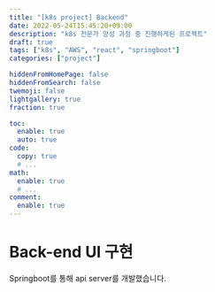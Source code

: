 ```yaml
---
title: "[k8s project] Backend"
date: 2022-05-24T15:45:20+09:00
description: "k8s 전문가 양성 과정 중 진행하게된 프로젝트"
draft: true
tags: ["k8s", "AWS", "react", "springboot"]
categories: ["project"]

hiddenFromHomePage: false
hiddenFromSearch: false
twemoji: false
lightgallery: true
fraction: true

toc:
  enable: true
  auto: true
code:
  copy: true
  # ...
math:
  enable: true
  # ...
comment:
  enable: true
---
```


<!--more-->

# Back-end UI 구현

Springboot를 통해 api server를 개발했습니다.
